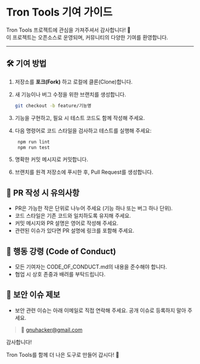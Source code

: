 # Tron Tools 기여 가이드

Tron Tools 프로젝트에 관심을 가져주셔서 감사합니다! 🎉  
이 프로젝트는 오픈소스로 운영되며, 커뮤니티의 다양한 기여를 환영합니다.

---

## 🛠️ 기여 방법

1. 저장소를 **포크(Fork)** 하고 로컬에 클론(Clone)합니다.
2. 새 기능이나 버그 수정을 위한 브랜치를 생성합니다.

   ```bash
   git checkout -b feature/기능명
   ```

3. 기능을 구현하고, 필요 시 테스트 코드도 함께 작성해 주세요.
4. 다음 명령어로 코드 스타일을 검사하고 테스트를 실행해 주세요:

   ```bash
    npm run lint
    npm run test
   ```

5. 명확한 커밋 메시지로 커밋합니다.
6. 브랜치를 원격 저장소에 푸시한 후, Pull Request를 생성합니다.

## 📌 PR 작성 시 유의사항

- PR은 가능한 작은 단위로 나누어 주세요 (기능 하나 또는 버그 하나 단위).
- 코드 스타일은 기존 코드와 일치하도록 유지해 주세요.
- 커밋 메시지와 PR 설명은 영어로 작성해 주세요.
- 관련된 이슈가 있다면 PR 설명에 링크를 포함해 주세요.

## 🧭 행동 강령 (Code of Conduct)

- 모든 기여자는 CODE_OF_CONDUCT.md의 내용을 준수해야 합니다.
- 협업 시 상호 존중과 배려를 부탁드립니다.

## 🔐 보안 이슈 제보

- 보안 관련 이슈는 아래 이메일로 직접 연락해 주세요. 공개 이슈로 등록하지 말아 주세요.

> 📧 <gnuhacker@gmail.com>

감사합니다!

Tron Tools를 함께 더 나은 도구로 만들어 갑시다! 🚀
